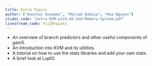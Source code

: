 ```yaml
---
title: Extra Topics
author: ["Kaustav Goswami", "Maryam Babaie", "Hoa Nguyen"]
slides_code: "extra-KVM-with-m5-and-Memory-System.pdf"
livestream_code: hciJ9rguats
---
```


- An overview of branch predictors and other useful components of gem5.
- An introduction into KVM and its utilities.
- A tutorial on how to use the stats libraries and add your own stats.
- A brief look at LupIO.
